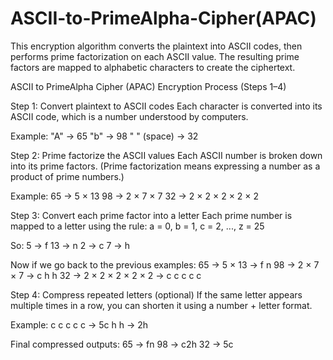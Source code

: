 # ASCII-to-PrimeAlpha-Cipher(APAC)
This encryption algorithm converts the plaintext into ASCII codes, then performs prime factorization on each ASCII value. The resulting prime factors are mapped to alphabetic characters to create the ciphertext.


ASCII to PrimeAlpha Cipher (APAC) Encryption Process (Steps 1–4)

Step 1: Convert plaintext to ASCII codes
Each character is converted into its ASCII code, which is a number understood by computers.

Example:
"A" → 65
"b" → 98
" " (space) → 32

Step 2: Prime factorize the ASCII values
Each ASCII number is broken down into its prime factors.
(Prime factorization means expressing a number as a product of prime numbers.)

Example:
65 → 5 × 13
98 → 2 × 7 × 7
32 → 2 × 2 × 2 × 2 × 2

Step 3: Convert each prime factor into a letter
Each prime number is mapped to a letter using the rule:
a = 0, b = 1, c = 2, ..., z = 25

So:
5 → f
13 → n
2 → c
7 → h

Now if we go back to the previous examples:
65 → 5 × 13 → f n
98 → 2 × 7 × 7 → c h h
32 → 2 × 2 × 2 × 2 × 2 → c c c c c

Step 4: Compress repeated letters (optional)
If the same letter appears multiple times in a row, you can shorten it using a number + letter format.

Example:
c c c c c → 5c
h h → 2h

Final compressed outputs:
65 → fn
98 → c2h
32 → 5c
